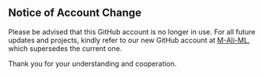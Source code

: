 ## Notice of Account Change

Please be advised that this GitHub account is no longer in use. For all future updates and projects, kindly refer to our new GitHub account at [M-Ali-ML](https://github.com/m-ali-ml), which supersedes the current one.

Thank you for your understanding and cooperation.

<!---
MightyStud/MightyStud is a ✨ special ✨ repository because its `README.md` (this file) appears on your GitHub profile.
You can click the Preview link to take a look at your changes.
--->
